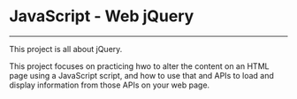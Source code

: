 # JavaScript - Web jQuery

---
This project is all about jQuery.

This project focuses on practicing hwo to alter the content on an HTML page
using a JavaScript script, and how to use that and APIs to load and display
information from those APIs on your web page.
